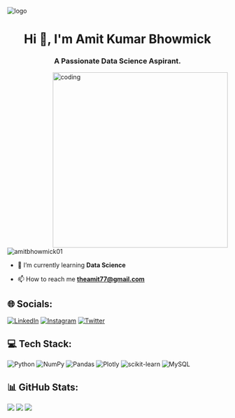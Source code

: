 ![logo](https://about.fb.com/de/wp-content/uploads/sites/10/2019/09/data_portabilityprivacy_banner_003-1.gif?fit=1440%2C472)
<h1 align="center">Hi 👋, I'm Amit Kumar Bhowmick</h1>
<h3 align="center">A Passionate Data Science Aspirant.</h3>

<img align="right" alt="coding" width="400" src="https://cdn.dribbble.com/users/926537/screenshots/4502924/python-2.gif">

<p align="left"> <img src="https://komarev.com/ghpvc/?username=amitbhowmick01&label=Profile%20views&color=0e75b6&style=flat" alt="amitbhowmick01" /> </p>

- 🌱 I’m currently learning **Data Science**

- 📫 How to reach me **theamit77@gmail.com**

## 🌐 Socials:
[![LinkedIn](https://img.shields.io/badge/LinkedIn-%230077B5.svg?logo=linkedin&logoColor=white)](https://www.linkedin.com/in/amit-bhowmick1995/) [![Instagram](https://img.shields.io/badge/Instagram-%23E4405F.svg?logo=Instagram&logoColor=white)](https://www.instagram.com/__the_amit_05_____/) [![Twitter](https://img.shields.io/badge/Twitter-%231DA1F2.svg?logo=Twitter&logoColor=white)](https://twitter.com/TheAMIT77)

## 💻 Tech Stack:
![Python](https://img.shields.io/badge/python-3670A0?style=plastic&logo=python&logoColor=ffdd54) ![NumPy](https://img.shields.io/badge/numpy-%23013243.svg?style=plastic&logo=numpy&logoColor=white) ![Pandas](https://img.shields.io/badge/pandas-%23150458.svg?style=plastic&logo=pandas&logoColor=white) ![Plotly](https://img.shields.io/badge/Plotly-%233F4F75.svg?style=plastic&logo=plotly&logoColor=white) ![scikit-learn](https://img.shields.io/badge/scikit--learn-%23F7931E.svg?style=plastic&logo=scikit-learn&logoColor=white) ![MySQL](https://img.shields.io/badge/mysql-%2300f.svg?style=plastic&logo=mysql&logoColor=white)

## 📊 GitHub Stats:
![](https://github-readme-stats.vercel.app/api?username=AmitBhowmick01&theme=algolia&hide_border=false&include_all_commits=false&count_private=false)
![](https://github-readme-streak-stats.herokuapp.com/?user=AmitBhowmick01&theme=algolia&hide_border=false) ![](https://github-readme-stats.vercel.app/api/top-langs/?username=AmitBhowmick01&theme=algolia&hide_border=false&include_all_commits=false&count_private=false&layout=compact)
